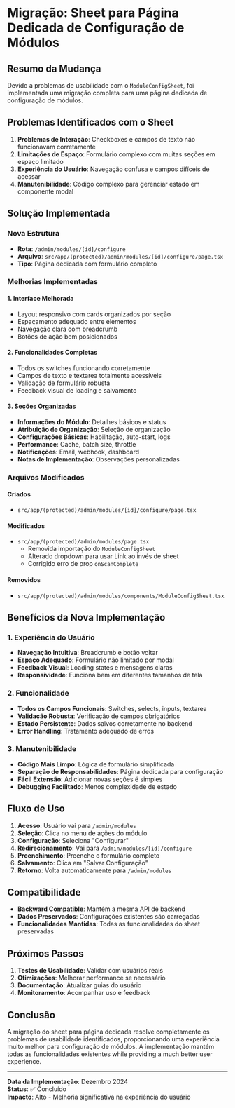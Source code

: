 # Migração: Sheet para Página Dedicada de Configuração de Módulos

## Resumo da Mudança

Devido a problemas de usabilidade com o `ModuleConfigSheet`, foi implementada uma migração completa para uma página dedicada de configuração de módulos.

## Problemas Identificados com o Sheet

1. **Problemas de Interação**: Checkboxes e campos de texto não funcionavam corretamente
2. **Limitações de Espaço**: Formulário complexo com muitas seções em espaço limitado
3. **Experiência do Usuário**: Navegação confusa e campos difíceis de acessar
4. **Manutenibilidade**: Código complexo para gerenciar estado em componente modal

## Solução Implementada

### Nova Estrutura
- **Rota**: `/admin/modules/[id]/configure`
- **Arquivo**: `src/app/(protected)/admin/modules/[id]/configure/page.tsx`
- **Tipo**: Página dedicada com formulário completo

### Melhorias Implementadas

#### 1. Interface Melhorada
- Layout responsivo com cards organizados por seção
- Espaçamento adequado entre elementos
- Navegação clara com breadcrumb
- Botões de ação bem posicionados

#### 2. Funcionalidades Completas
- Todos os switches funcionando corretamente
- Campos de texto e textarea totalmente acessíveis
- Validação de formulário robusta
- Feedback visual de loading e salvamento

#### 3. Seções Organizadas
- **Informações do Módulo**: Detalhes básicos e status
- **Atribuição de Organização**: Seleção de organização
- **Configurações Básicas**: Habilitação, auto-start, logs
- **Performance**: Cache, batch size, throttle
- **Notificações**: Email, webhook, dashboard
- **Notas de Implementação**: Observações personalizadas

### Arquivos Modificados

#### Criados
- `src/app/(protected)/admin/modules/[id]/configure/page.tsx`

#### Modificados
- `src/app/(protected)/admin/modules/page.tsx`
  - Removida importação do `ModuleConfigSheet`
  - Alterado dropdown para usar Link ao invés de sheet
  - Corrigido erro de prop `onScanComplete`

#### Removidos
- `src/app/(protected)/admin/modules/components/ModuleConfigSheet.tsx`

## Benefícios da Nova Implementação

### 1. Experiência do Usuário
- **Navegação Intuitiva**: Breadcrumb e botão voltar
- **Espaço Adequado**: Formulário não limitado por modal
- **Feedback Visual**: Loading states e mensagens claras
- **Responsividade**: Funciona bem em diferentes tamanhos de tela

### 2. Funcionalidade
- **Todos os Campos Funcionais**: Switches, selects, inputs, textarea
- **Validação Robusta**: Verificação de campos obrigatórios
- **Estado Persistente**: Dados salvos corretamente no backend
- **Error Handling**: Tratamento adequado de erros

### 3. Manutenibilidade
- **Código Mais Limpo**: Lógica de formulário simplificada
- **Separação de Responsabilidades**: Página dedicada para configuração
- **Fácil Extensão**: Adicionar novas seções é simples
- **Debugging Facilitado**: Menos complexidade de estado

## Fluxo de Uso

1. **Acesso**: Usuário vai para `/admin/modules`
2. **Seleção**: Clica no menu de ações do módulo
3. **Configuração**: Seleciona "Configurar"
4. **Redirecionamento**: Vai para `/admin/modules/[id]/configure`
5. **Preenchimento**: Preenche o formulário completo
6. **Salvamento**: Clica em "Salvar Configuração"
7. **Retorno**: Volta automaticamente para `/admin/modules`

## Compatibilidade

- **Backward Compatible**: Mantém a mesma API de backend
- **Dados Preservados**: Configurações existentes são carregadas
- **Funcionalidades Mantidas**: Todas as funcionalidades do sheet preservadas

## Próximos Passos

1. **Testes de Usabilidade**: Validar com usuários reais
2. **Otimizações**: Melhorar performance se necessário
3. **Documentação**: Atualizar guias do usuário
4. **Monitoramento**: Acompanhar uso e feedback

## Conclusão

A migração do sheet para página dedicada resolve completamente os problemas de usabilidade identificados, proporcionando uma experiência muito melhor para configuração de módulos. A implementação mantém todas as funcionalidades existentes while providing a much better user experience.

---

**Data da Implementação**: Dezembro 2024  
**Status**: ✅ Concluído  
**Impacto**: Alto - Melhoria significativa na experiência do usuário 